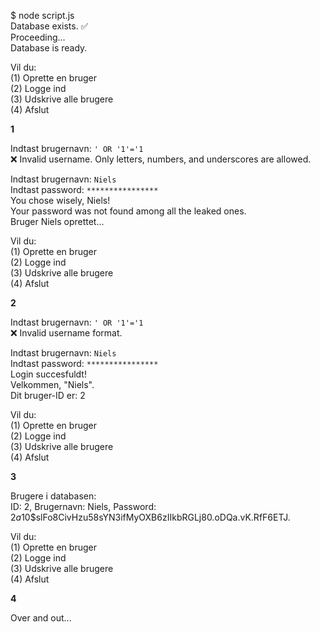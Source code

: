 $ node script.js  
Database exists. ✅  
Proceeding...  
Database is ready.

Vil du:  
(1) Oprette en bruger  
(2) Logge ind  
(3) Udskrive alle brugere  
(4) Afslut

**1**

Indtast brugernavn: `' OR '1'='1`  
❌ Invalid username. Only letters, numbers, and underscores are allowed.

Indtast brugernavn: `Niels`  
Indtast password: `****************`  
You chose wisely, Niels!  
Your password was not found among all the leaked ones.  
Bruger Niels oprettet...

Vil du:  
(1) Oprette en bruger  
(2) Logge ind  
(3) Udskrive alle brugere  
(4) Afslut

**2**

Indtast brugernavn: `' OR '1'='1`  
❌ Invalid username format.

Indtast brugernavn: `Niels`  
Indtast password: `****************`  
Login succesfuldt!  
Velkommen, "Niels".  
Dit bruger-ID er: 2

Vil du:  
(1) Oprette en bruger  
(2) Logge ind  
(3) Udskrive alle brugere  
(4) Afslut

**3**

Brugere i databasen:  
ID: 2, Brugernavn: Niels, Password: $2a$10$slFo8CivHzu58sYN3ifMyOXB6zIIkbRGLj80.oDQa.vK.RfF6ETJ.

Vil du:  
(1) Oprette en bruger  
(2) Logge ind  
(3) Udskrive alle brugere  
(4) Afslut

**4**

Over and out...
